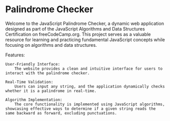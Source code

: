 # Palindrome Checker
Welcome to the JavaScript Palindrome Checker, a dynamic web application designed as part of the JavaScript Algorithms and Data Structures Certification on freeCodeCamp.org. This project serves as a valuable resource for learning and practicing fundamental JavaScript concepts while focusing on algorithms and data structures.

Features:

    User-Friendly Interface:
        The website provides a clean and intuitive interface for users to interact with the palindrome checker.

    Real-Time Validation:
        Users can input any string, and the application dynamically checks whether it is a palindrome in real-time.

    Algorithm Implementation:
        The core functionality is implemented using JavaScript algorithms, showcasing effective ways to determine if a given string reads the same backward as forward, excluding punctuations.
